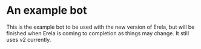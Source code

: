 # An example bot

This is the example bot to be used with the new version of Erela, but will be finished when Erela is coming to completion as things may change. It still uses v2 currently.